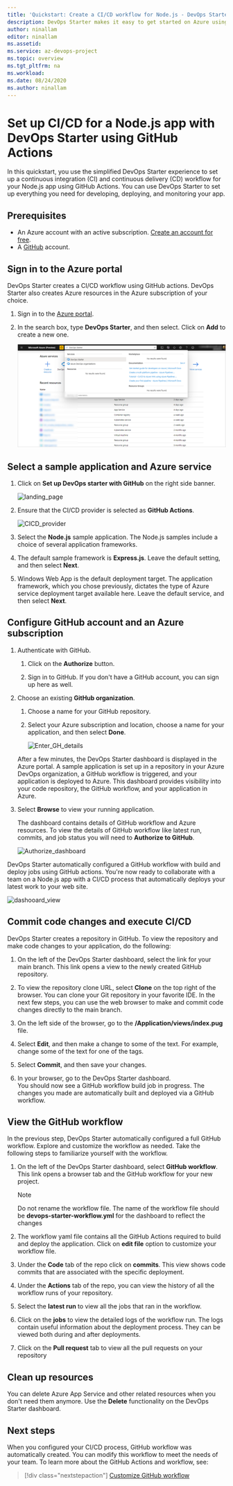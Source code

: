 ```yaml
---
title: 'Quickstart: Create a CI/CD workflow for Node.js - DevOps Starter for GitHub to deploy to Azure' 
description: DevOps Starter makes it easy to get started on Azure using GitHub Actions.
author: ninallam
editor: ninallam
ms.assetid: 
ms.service: az-devops-project
ms.topic: overview
ms.tgt_pltfrm: na
ms.workload:
ms.date: 08/24/2020
ms.author: ninallam
---
```


# Set up CI/CD for a Node.js app with DevOps Starter using GitHub Actions

In this quickstart, you use the simplified DevOps Starter experience to set up a continuous integration (CI) and continuous delivery (CD) workflow for your Node.js app using GitHub Actions. You can use DevOps Starter to set up everything you need for developing, deploying, and monitoring your app. 

## Prerequisites

- An Azure account with an active subscription. [Create an account for free](https://azure.microsoft.com/free/?ref=microsoft.com&utm_source=microsoft.com&utm_medium=docs&utm_campaign=visualstudio). 
- A [GitHub](https://github.com/) account.

## Sign in to the Azure portal

DevOps Starter creates a CI/CD workflow using GitHub actions. DevOps Starter also creates Azure resources in the Azure subscription of your choice.

1. Sign in to the [Azure portal](https://portal.azure.com).

1. In the search box, type **DevOps Starter**, and then select. Click on **Add** to create a new one.

    ![The DevOps Starter dashboard](_img/azure-devops-starter-aks/search-devops-starter.png)

## Select a sample application and Azure service

1. Click on **Set up DevOps starter with GitHub** on the right side banner.

    ![landing_page](_img/azure-devops-project-nodejs/landing-page.png)

1. Ensure that the CI/CD provider is selected as **GitHub Actions**.

    ![CICD_provider](_img/azure-devops-project-nodejs/provider-selection.png)

1. Select the **Node.js** sample application. The Node.js samples include a choice of several application frameworks.

1. The default sample framework is **Express.js**. Leave the default setting, and then select **Next**.   

2. Windows Web App is the default deployment target. The application framework, which you chose previously, dictates the type of Azure service deployment target available here. Leave the default service, and then select **Next**.
 
## Configure GitHub account and an Azure subscription 

1. Authenticate with GitHub.

   1. Click on the **Authorize** button. 
   
   1. Sign in to GitHub. If you don't have a GitHub account, you can sign up here as well.

2. Choose an existing **GitHub organization**. 
   
   1. Choose a name for your GitHub repository. 
   
   1. Select your Azure subscription and location, choose a name for your application, and then select **Done**.
    
       ![Enter_GH_details](_img/azure-devops-project-nodejs/gh-details.png)


    After a few minutes, the DevOps Starter dashboard is displayed in the Azure portal. A sample application is set up in a repository in your Azure DevOps organization, a GitHub workflow is triggered, and your application is deployed to Azure. This dashboard provides visibility into your code repository, the  GitHub workflow, and your application in Azure.
   
3. Select **Browse** to view your running application.
    
    The dashboard contains details of GitHub workflow and Azure resources. To view the details of GitHub workflow like latest run, commits, and job status you will need to **Authorize to GitHub**.
   
   ![Authorize_dashboard](_img/azure-devops-project-nodejs/authenticate-dashboard.png)

DevOps Starter automatically configured a GitHub workflow with build and deploy jobs using GitHub actions. You're now ready to collaborate with a team on a Node.js app with a CI/CD process that automatically deploys your latest work to your web site.

   ![dashooard_view](_img/azure-devops-project-nodejs/full-dashboard.png)

## Commit code changes and execute CI/CD

DevOps Starter creates a repository in GitHub. To view the repository and make code changes to your application, do the following:

1. On the left of the DevOps Starter dashboard, select the link for your main branch. This link opens a view to the newly created GitHub repository.

1. To view the repository clone URL, select **Clone** on the top right of the browser. You can clone your Git repository in your favorite IDE. In the next few steps, you can use the web browser to make and commit code changes directly to the main branch.

1. On the left side of the browser, go to the **/Application/views/index.pug** file.

1. Select **Edit**, and then make a change to some of the text.
    For example, change some of the text for one of the tags.

1. Select **Commit**, and then save your changes.

1. In your browser, go to the DevOps Starter dashboard.   
You should now see a GitHub workflow build job in progress. The changes you made are automatically built and deployed via a GitHub workflow.

## View the GitHub workflow

In the previous step, DevOps Starter automatically configured a full GitHub workflow. Explore and customize the workflow as needed. Take the following steps to familiarize yourself with the workflow.

1. On the left of the DevOps Starter dashboard, select **GitHub workflow**. This link opens a browser tab and the GitHub workflow for your new project.
    > [!NOTE]
    > Do not rename the workflow file. The name of the workflow file should be **devops-starter-workflow.yml** for the dashboard to reflect the changes

1. The workflow yaml file contains all the GitHub Actions required to build and deploy the application. Click on **edit file** option to customize your workflow file.

1. Under the **Code** tab of the repo click on **commits**. This view shows code commits that are associated with the specific deployment.

1. Under the **Actions** tab of the repo, you can view the history of all the workflow runs of your repository.

1. Select the **latest run** to view all the jobs that ran in the workflow.

1. Click on the **jobs** to view the detailed logs of the workflow run. The logs contain useful information about the deployment process. They can be viewed both during and after deployments.

1. Click on the **Pull request** tab to view all the pull requests on your repository

## Clean up resources

You can delete Azure App Service and other related resources when you don't need them anymore. Use the **Delete** functionality on the DevOps Starter dashboard.

## Next steps

When you configured your CI/CD process, GitHub workflow was automatically created. You can modify this workflow to meet the needs of your team. To learn more about the GitHub Actions and workflow, see:

> [!div class="nextstepaction"]
> [Customize GitHub workflow](https://docs.github.com/actions/configuring-and-managing-workflows/configuring-and-managing-workflow-files-and-runs)
